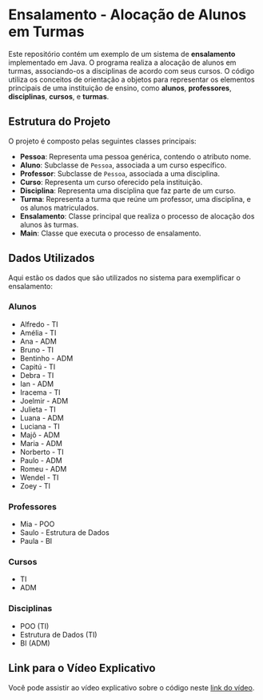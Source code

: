 # Ensalamento - Alocação de Alunos em Turmas

Este repositório contém um exemplo de um sistema de **ensalamento** implementado em Java. O programa realiza a alocação de alunos em turmas, associando-os a disciplinas de acordo com seus cursos. O código utiliza os conceitos de orientação a objetos para representar os elementos principais de uma instituição de ensino, como **alunos**, **professores**, **disciplinas**, **cursos**, e **turmas**.

## Estrutura do Projeto

O projeto é composto pelas seguintes classes principais:

- **Pessoa**: Representa uma pessoa genérica, contendo o atributo nome.
- **Aluno**: Subclasse de `Pessoa`, associada a um curso específico.
- **Professor**: Subclasse de `Pessoa`, associada a uma disciplina.
- **Curso**: Representa um curso oferecido pela instituição.
- **Disciplina**: Representa uma disciplina que faz parte de um curso.
- **Turma**: Representa a turma que reúne um professor, uma disciplina, e os alunos matriculados.
- **Ensalamento**: Classe principal que realiza o processo de alocação dos alunos às turmas.
- **Main**: Classe que executa o processo de ensalamento.

## Dados Utilizados

Aqui estão os dados que são utilizados no sistema para exemplificar o ensalamento:

### Alunos

- Alfredo - TI
- Amélia - TI
- Ana - ADM
- Bruno - TI
- Bentinho - ADM
- Capitú - TI
- Debra - TI
- Ian - ADM
- Iracema - TI
- Joelmir - ADM
- Julieta - TI
- Luana - ADM
- Luciana - TI
- Majô - ADM
- Maria - ADM
- Norberto - TI
- Paulo - ADM
- Romeu - ADM
- Wendel - TI
- Zoey - TI

### Professores

- Mia - POO
- Saulo - Estrutura de Dados
- Paula - BI

### Cursos

- TI
- ADM

### Disciplinas

- POO (TI)
- Estrutura de Dados (TI)
- BI (ADM)

## Link para o Vídeo Explicativo 

Você pode assistir ao vídeo explicativo sobre o código neste [link do vídeo](https://drive.google.com/file/d/16rGA600DG7yAiqRt2V4i9YRXTHuQTDJW/view?usp=sharing).